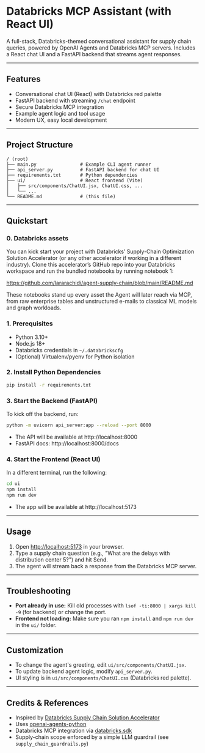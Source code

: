 # Databricks MCP Assistant (with React UI)

A full-stack, Databricks-themed conversational assistant for supply chain queries, powered by OpenAI Agents and Databricks MCP servers. Includes a React chat UI and a FastAPI backend that streams agent responses.

---

## Features
- Conversational chat UI (React) with Databricks red palette
- FastAPI backend with streaming `/chat` endpoint
- Secure Databricks MCP integration 
- Example agent logic and tool usage
- Modern UX, easy local development

---

## Project Structure
```
/ (root)
├── main.py                # Example CLI agent runner
├── api_server.py          # FastAPI backend for chat UI
├── requirements.txt       # Python dependencies
├── ui/                    # React frontend (Vite)
│   ├── src/components/ChatUI.jsx, ChatUI.css, ...
│   └── ...
└── README.md              # (this file)
```

---

## Quickstart

### 0. Databricks assets

You can kick start your project with Databricks’ Supply-Chain Optimization Solution Accelerator (or any other accelerator if working in a different industry). Clone this accelerator’s GitHub repo into your Databricks workspace and run the bundled notebooks by running notebook 1:

https://github.com/lararachidi/agent-supply-chain/blob/main/README.md

These notebooks stand up every asset the Agent will later reach via MCP, from raw enterprise tables and unstructured e-mails to classical ML models and graph workloads.

### 1. Prerequisites
- Python 3.10+
- Node.js 18+
- Databricks credentials in `~/.databrickscfg`
- (Optional) Virtualenv/pyenv for Python isolation

### 2. Install Python Dependencies
```bash
pip install -r requirements.txt
```

### 3. Start the Backend (FastAPI)

To kick off the backend, run:

```bash
python -m uvicorn api_server:app --reload --port 8000
```
- The API will be available at http://localhost:8000
- FastAPI docs: http://localhost:8000/docs

### 4. Start the Frontend (React UI)
In a different terminal, run the following:
```bash
cd ui
npm install
npm run dev
```
- The app will be available at http://localhost:5173

---

## Usage
1. Open [http://localhost:5173](http://localhost:5173) in your browser.
2. Type a supply chain question (e.g., "What are the delays with distribution center 5?") and hit Send.
3. The agent will stream back a response from the Databricks MCP server.

---

## Troubleshooting
- **Port already in use:** Kill old processes with `lsof -ti:8000 | xargs kill -9` (for backend) or change the port.
- **Frontend not loading:** Make sure you ran `npm install` and `npm run dev` in the `ui/` folder.

---

## Customization
- To change the agent's greeting, edit `ui/src/components/ChatUI.jsx`.
- To update backend agent logic, modify `api_server.py`.
- UI styling is in `ui/src/components/ChatUI.css` (Databricks red palette).

---

## Credits & References
- Inspired by [Databricks Supply Chain Solution Accelerator](https://www.databricks.com/solutions/accelerators/supply-chain-distribution-optimization)
- Uses [openai-agents-python](https://github.com/openai/openai-agents-python)
- Databricks MCP integration via [databricks.sdk](https://github.com/databricks/databricks-sdk-py)
- Supply-chain scope enforced by a simple LLM guardrail (see `supply_chain_guardrails.py`)

